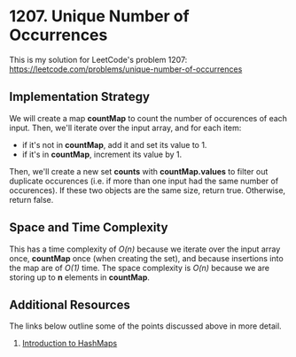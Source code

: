 # 1207. Unique Number of Occurrences
This is my solution for LeetCode's problem 1207: https://leetcode.com/problems/unique-number-of-occurrences

## Implementation Strategy
We will create a map **countMap** to count the number of occurences of each input. Then, we'll iterate over the input array, and for each item:
* if it's not in **countMap**, add it and set its value to 1.
* if it's in **countMap**, increment its value by 1.

Then, we'll create a new set **counts** with **countMap.values** to filter out duplicate occurences (i.e. if more than one input had the same number of occurences). If these two objects are the same size, return true. Otherwise, return false.

## Space and Time Complexity
This has a time complexity of *O(n)* because we iterate over the input array once, **countMap** once (when creating the set), and because insertions into the map are of *O(1)* time. The space complexity is *O(n)* because we are storing up to **n** elements in **countMap**.

## Additional Resources
The links below outline some of the points discussed above in more detail.
1. [Introduction to HashMaps](https://bytethisstore.com/articles/pg/implement-hash-table)